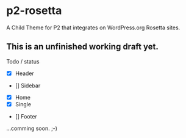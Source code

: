 p2-rosetta
==========

A Child Theme for P2 that integrates on WordPress.org Rosetta sites.


This is an unfinished working draft yet.
----------------------------------------

Todo / status
- [x] Header
- [] Sidebar
- [x] Home
- [x] Single
- [] Footer

...comming soon. ;-)